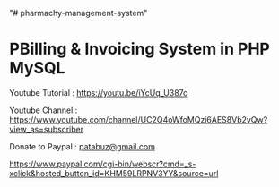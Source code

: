 "# pharmachy-management-system" 


PBilling & Invoicing System in PHP MySQL
==========================================

Youtube Tutorial : https://youtu.be/iYcUq_U387o

Youtube Channel : https://www.youtube.com/channel/UC2Q4oWfoMQzi6AES8Vb2vQw?view_as=subscriber

Donate to Paypal : patabuz@gmail.com 

https://www.paypal.com/cgi-bin/webscr?cmd=_s-xclick&hosted_button_id=KHM59LRPNV3YY&source=url
